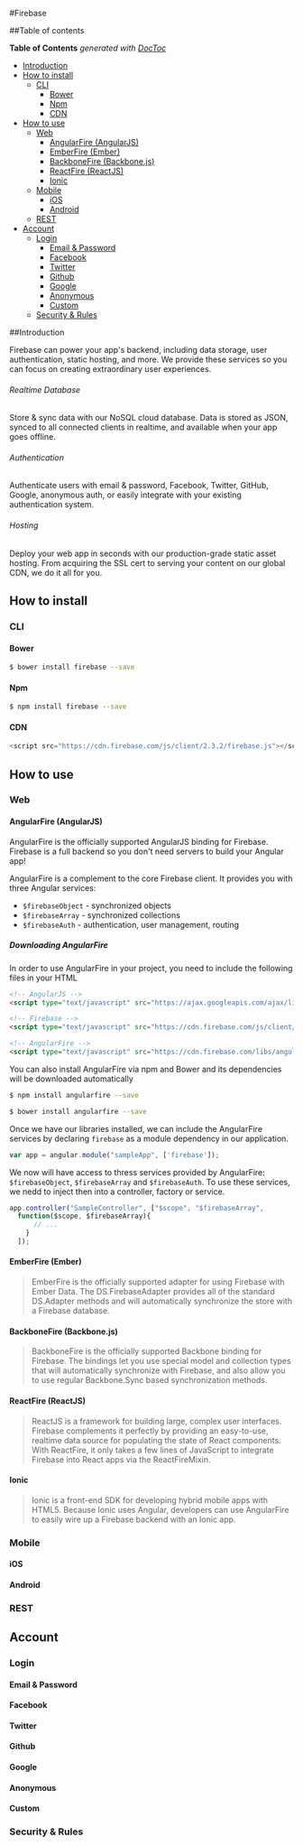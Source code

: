 #Firebase

##Table of contents
<!-- START doctoc generated TOC please keep comment here to allow auto update -->
<!-- DON'T EDIT THIS SECTION, INSTEAD RE-RUN doctoc TO UPDATE -->
**Table of Contents**  *generated with [DocToc](https://github.com/thlorenz/doctoc)*

- [Introduction](#introduction)
- [How to install](#how-to-install)
  - [CLI](#cli)
    - [Bower](#bower)
    - [Npm](#npm)
    - [CDN](#cdn)
- [How to use](#how-to-use)
  - [Web](#web)
    - [AngularFire (AngularJS)](#angularfire-angularjs)
    - [EmberFire (Ember)](#emberfire-ember)
    - [BackboneFire (Backbone.js)](#backbonefire-backbonejs)
    - [ReactFire (ReactJS)](#reactfire-reactjs)
    - [Ionic](#ionic)
  - [Mobile](#mobile)
    - [iOS](#ios)
    - [Android](#android)
  - [REST](#rest)
- [Account](#account)
  - [Login](#login)
    - [Email & Password](#email-&-password)
    - [Facebook](#facebook)
    - [Twitter](#twitter)
    - [Github](#github)
    - [Google](#google)
    - [Anonymous](#anonymous)
    - [Custom](#custom)
  - [Security & Rules](#security-&-rules)

<!-- END doctoc generated TOC please keep comment here to allow auto update -->
##Introduction

Firebase can power your app's backend, including data storage, user authentication, static hosting, and more. We provide these services so you can focus on creating extraordinary user experiences.

###### Realtime Database
Store & sync data with our NoSQL cloud database. Data is stored as JSON, synced to all connected clients in realtime, and available when your app goes offline.

###### Authentication
Authenticate users with email & password, Facebook, Twitter, GitHub, Google, anonymous auth, or easily integrate with your existing authentication system.

###### Hosting
Deploy your web app in seconds with our production-grade static asset hosting. From acquiring the SSL cert to serving your content on our global CDN, we do it all for you.

## How to install

### CLI

#### Bower

```bash
$ bower install firebase --save
```

#### Npm
```bash
$ npm install firebase --save
```

#### CDN
```javascript
<script src="https://cdn.firebase.com/js/client/2.3.2/firebase.js"></script>
```

## How to use

### Web

#### AngularFire (AngularJS)

AngularFire is the officially supported AngularJS binding for Firebase. Firebase is a full backend so you don't need servers to build your Angular app!

AngularFire is a complement to the core Firebase client. It provides you with three Angular services:
  * `$firebaseObject` - synchronized objects
  * `$firebaseArray` - synchronized collections
  * `$firebaseAuth` - authentication, user management, routing

  ##### Downloading AngularFire

  In order to use AngularFire in your project, you need to include the following files in your HTML

  ```html
  <!-- AngularJS -->
  <script type="text/javascript" src="https://ajax.googleapis.com/ajax/libs/angularjs/1.4.6/angular.min.js"></script>

  <!-- Firebase -->
  <script type="text/javascript" src="https://cdn.firebase.com/js/client/2.3.0/firebase.js"></script>

  <!-- AngularFire -->
  <script type="text/javascript" src="https://cdn.firebase.com/libs/angularfire/1.1.3/angularfire.min.js"></script>
  ```

  You can also install AngularFire via npm and Bower and its dependencies will be downloaded automatically

  ```bash
  $ npm install angularfire --save
  ```

  ```bash
  $ bower install angularfire --save
  ```

  Once we have our libraries installed, we can include the AngularFire services by declaring `firebase` as a module dependency in our application.

  ```javascript
  var app = angular.module("sampleApp", ['firebase']);
  ```

  We now will have access to thress services provided by AngularFire: `$firebaseObject`, `$firebaseArray` and `$firebaseAuth`. To use these services, we nedd to inject then into a controller, factory or service.

  ```javascript
  app.controller("SampleController", ["$scope", "$firebaseArray",
    function($scope, $firebaseArray){
        // ...
      }
    ]);
  ```

#### EmberFire (Ember)

> EmberFire is the officially supported adapter for using Firebase with Ember Data. The DS.FirebaseAdapter provides all of the standard DS.Adapter methods and will automatically synchronize the store with a Firebase database.

#### BackboneFire (Backbone.js)

> BackboneFire is the officially supported Backbone binding for Firebase. The bindings let you use special model and collection types that will automatically synchronize with Firebase, and also allow you to use regular Backbone.Sync based synchronization methods.

#### ReactFire (ReactJS)

> ReactJS is a framework for building large, complex user interfaces. Firebase complements it perfectly by providing an easy-to-use, realtime data source for populating the state of React components. With ReactFire, it only takes a few lines of JavaScript to integrate Firebase into React apps via the ReactFireMixin.

#### Ionic

> Ionic is a front-end SDK for developing hybrid mobile apps with HTML5. Because Ionic uses Angular, developers can use AngularFire to easily wire up a Firebase backend with an Ionic app.

### Mobile

#### iOS

#### Android

### REST

## Account

### Login

#### Email & Password

#### Facebook

#### Twitter

#### Github

#### Google

#### Anonymous

#### Custom

### Security & Rules
